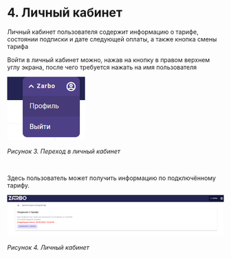 # 4. Личный кабинет

Личный кабинет пользователя содержит информацию о тарифе, состоянии подписки и дате следующей оплаты, а также кнопка смены тарифа

Войти в личный кабинет можно, нажав на кнопку в правом верхнем углу экрана, после чего требуется нажать на имя пользователя

 ![](./uploads/7cbd08bc-078c-41b5-8c8e-8964532598ea/a7014416-99e3-457f-ad6d-9e6a502ebae2/image.png)

*Рисунок 3. Переход в личный кабинет*

 

Здесь пользователь может получить информацию по подключённому тарифу.

 ![](./uploads/7cbd08bc-078c-41b5-8c8e-8964532598ea/32f4f890-c065-4e2c-814d-6c0dcb4167ce/image.png)

*Рисунок 4. Личный кабинет*